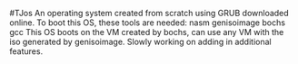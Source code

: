 #TJos
An operating system created from scratch using GRUB downloaded online.
To boot this OS, these tools are needed:
nasm
genisoimage
bochs
gcc
This OS boots on the VM created by bochs, can use any VM with the iso generated by genisoimage.
Slowly working on adding in additional features.
